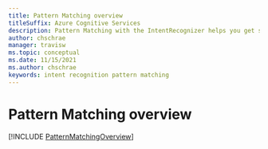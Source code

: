 ```yaml
---
title: Pattern Matching overview
titleSuffix: Azure Cognitive Services
description: Pattern Matching with the IntentRecognizer helps you get started quickly with offline intent matching.
author: chschrae
manager: travisw
ms.topic: conceptual
ms.date: 11/15/2021
ms.author: chschrae
keywords: intent recognition pattern matching
---
```


# Pattern Matching overview

[!INCLUDE [PatternMatchingOverview](includes/pattern-matching-overview.md)]